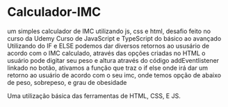 # Calculador-IMC
um simples calculador de IMC utilizando js, css e html, desafio feito no curso da Udemy Curso de JavaScript e TypeScript do básico ao avançado
Utilizando do IF e ELSE podemos dar diversos retornos ao ususário de acordo com o IMC calculado, através das opções criadas no HTML o usuário pode digitar seu peso e altura
através do código addEventlistener linkado no botão, ativamos a função que traz o if else onde irá dar um retorno ao usuário de acordo com o seu imc, onde temos opção de abaixo de peso, sobrepeso, e grau de obesidade

Uma utilização básica das ferramentas de HTML, CSS, E JS.
